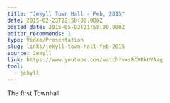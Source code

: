 ```yaml
---
title: "Jekyll Town Hall - Feb, 2015"
date: 2015-02-23T22:58:00.000Z
posted_date: 2015-05-02T21:58:00.000Z
editor_recommends: 1
type: Video/Presentation
slug: links/jekyll-town-hall-feb-2015
source: Jekyll
link: https://www.youtube.com/watch?v=sRCXRkUVAag
tool:
  - jekyll
---
```

The first Townhall